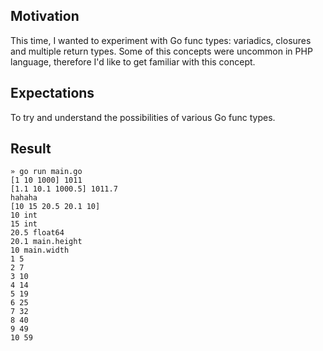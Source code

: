 ## Motivation

This time, I wanted to experiment with Go func types: variadics, closures and multiple return types. Some of this concepts were uncommon in PHP language, therefore I'd like to get familiar with this concept.

## Expectations

To try and understand the possibilities of various Go func types.

## Result

```shell
» go run main.go
[1 10 1000] 1011
[1.1 10.1 1000.5] 1011.7
hahaha
[10 15 20.5 20.1 10]
10 int
15 int
20.5 float64
20.1 main.height
10 main.width
1 5
2 7
3 10
4 14
5 19
6 25
7 32
8 40
9 49
10 59
```